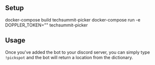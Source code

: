 ## Setup
docker-compose build techsummit-picker
docker-compose run -e DOPPLER_TOKEN="<REDACTED>" techsummit-picker

## Usage
Once you've added the bot to your discord server, you can simply type `!pickspot` and the bot will return a location from the dictionary.

